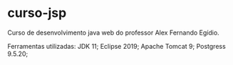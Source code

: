 # curso-jsp
Curso de desenvolvimento java web do professor Alex Fernando Egídio.

Ferramentas utilizadas:
JDK 11;
Eclipse 2019;
Apache Tomcat 9;
Postgress 9.5.20;
